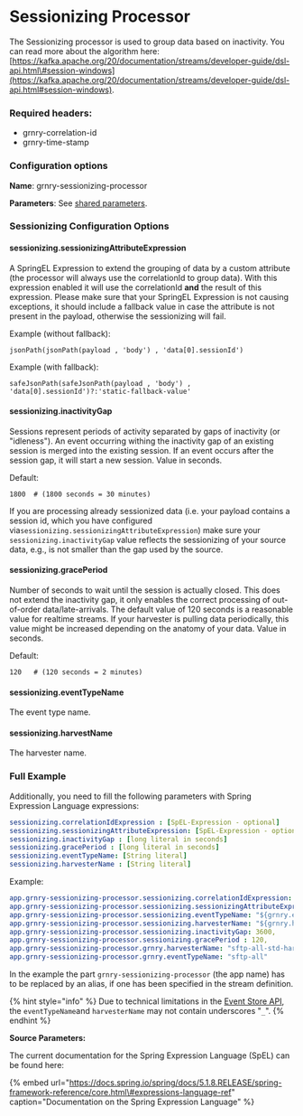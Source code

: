 # Sessionizing Processor

The Sessionizing processor is used to group data based on inactivity. You can read more about the algorithm here: [https://kafka.apache.org/20/documentation/streams/developer-guide/dsl-api.html\#session-windows](https://kafka.apache.org/20/documentation/streams/developer-guide/dsl-api.html#session-windows).

### Required headers:

* grnry-correlation-id
* grnry-time-stamp

### Configuration options

**Name**: grnry-sessionizing-processor

**Parameters**: See [shared parameters](grnry-components-and-parameters.md).

### Sessionizing Configuration Options

#### sessionizing.sessionizingAttributeExpression

A SpringEL Expression to extend the grouping of data by a custom attribute \(the processor will always use the correlationId to group data\). With this expression enabled it will use the correlationId **and** the result of this expression. Please make sure that your SpringEL Expression is not causing exceptions, it should include a fallback value in case the attribute is not present in the payload, otherwise the sessionizing will fail.

Example \(without fallback\):

`jsonPath(jsonPath(payload , 'body') , 'data[0].sessionId')`

Example \(with fallback\):

`safeJsonPath(safeJsonPath(payload , 'body') , 'data[0].sessionId')?:'static-fallback-value'`

#### sessionizing.inactivityGap

Sessions represent periods of activity separated by gaps of inactivity \(or "idleness"\). An event occurring withing the inactivity gap of an existing session is merged into the existing session. If an event occurs after the session gap, it will start a new session. Value in seconds.

Default:

`1800  # (1800 seconds = 30 minutes)`

If you are processing already sessionized data \(i.e. your payload contains a session id, which you have configured via`sessionizing.sessionizingAttributeExpression`\) make sure your `sessionizing.inactivityGap` value reflects the sessionizing of your source data, e.g., is not smaller than the gap used by the source.

#### sessionizing.gracePeriod

Number of seconds to wait until the session is actually closed. This does not extend the inactivity gap, it only enables the correct processing of out-of-order data/late-arrivals. The default value of 120 seconds is a reasonable value for realtime streams. If your harvester is pulling data periodically, this value might be increased depending on the anatomy of your data. Value in seconds. 

Default:

`120   # (120 seconds = 2 minutes)`

####  sessionizing.eventTypeName

 The event type name.

#### sessionizing.harvestName

 The harvester name.



### Full Example

Additionally, you need to fill the following parameters with Spring Expression Language expressions:

```yaml
sessionizing.correlationIdExpression : [SpEL-Expression - optional]
sessionizing.sessionizingAttributeExpression: [SpEL-Expression - optional]
sessionizing.inactivityGap : [long literal in seconds]
sessionizing.gracePeriod : [long literal in seconds]
sessionizing.eventTypeName: [String literal]
sessionizing.harvesterName : [String literal]
```

Example:

```yaml
app.grnry-sessionizing-processor.sessionizing.correlationIdExpression: "headers['grnry-correlation-id']",
app.grnry-sessionizing-processor.sessionizing.sessionizingAttributeExpression: "payload.correlationId",
app.grnry-sessionizing-processor.sessionizing.eventTypeName: "${grnry.eventTypeName}",
app.grnry-sessionizing-processor.sessionizing.harvesterName: "${grnry.harvesterName}",
app.grnry-sessionizing-processor.sessionizing.inactivityGap: 3600,
app.grnry-sessionizing-processor.sessionizing.gracePeriod : 120,
app.grnry-sessionizing-processor.grnry.harvesterName: "sftp-all-std-harvester",
app.grnry-sessionizing-processor.grnry.eventTypeName: "sftp-all" 
```

In the example the part `grnry-sessionizing-processor` \(the app name\) has to be replaced by an alias, if one has been specified in the stream definition.

{% hint style="info" %}
Due to technical limitations in the [Event Store API](../../api-reference/event-store-api.md), the `eventTypeName`and `harvesterName` may not contain underscores "`_`".
{% endhint %}

**Source Parameters:**

The current documentation for the Spring Expression Language \(SpEL\) can be found here:

{% embed url="https://docs.spring.io/spring/docs/5.1.8.RELEASE/spring-framework-reference/core.html\#expressions-language-ref" caption="Documentation on the Spring Expression Language" %}

### 

